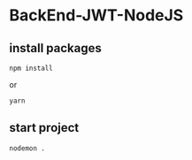 # BackEnd-JWT-NodeJS

## install packages
```
npm install
```
or 
```
yarn
```

## start project
```
nodemon .
```